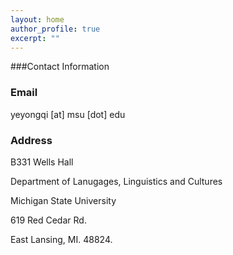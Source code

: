 ```yaml
---
layout: home
author_profile: true
excerpt: ""
--- 
```


###Contact Information

### Email
 
yeyongqi [at] msu [dot] edu

###  Address
 
B331 Wells Hall

Department of Lanugages, Linguistics and Cultures
 
Michigan State University 
 
619 Red Cedar Rd.
 
East Lansing, MI. 48824.
